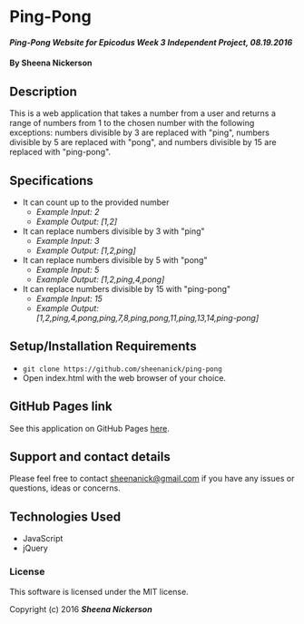 # Ping-Pong

#### _Ping-Pong Website for Epicodus Week 3 Independent Project, 08.19.2016_

#### By **Sheena Nickerson**

## Description

This is a web application that takes a number from a user and returns a range of numbers from 1 to the chosen number with the following exceptions: numbers divisible by 3 are replaced with "ping", numbers divisible by 5 are replaced with "pong", and numbers divisible by 15 are replaced with "ping-pong".

## Specifications

* It can count up to the provided number
  * _Example Input: 2_
  * _Example Output: [1,2]_
* It can replace numbers divisible by 3 with "ping"
  * _Example Input: 3_
  * _Example Output: [1,2,ping]_
* It can replace numbers divisible by 5 with "pong"
  * _Example Input: 5_
  * _Example Output: [1,2,ping,4,pong]_
* It can replace numbers divisible by 15 with "ping-pong"
  * _Example Input: 15_
  * _Example Output: [1,2,ping,4,pong,ping,7,8,ping,pong,11,ping,13,14,ping-pong]_

## Setup/Installation Requirements

* `git clone https://github.com/sheenanick/ping-pong`
* Open index.html with the web browser of your choice.

## GitHub Pages link

See this application on GitHub Pages [here](https://sheenanick.github.io/ping-pong).

## Support and contact details

Please feel free to contact sheenanick@gmail.com if you have any issues or questions, ideas or concerns.

## Technologies Used

* JavaScript
* jQuery

### License

This software is licensed under the MIT license.

Copyright (c) 2016 **_Sheena Nickerson_**
